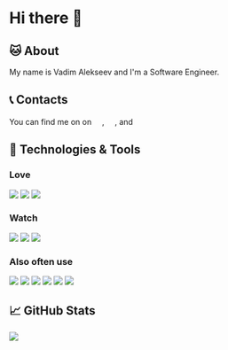 <!-- links to social media -->

[1]: https://www.linkedin.com/in/vadim-alekseev
[2]: https://vk.com/superoot
[3]: https://t.me/Vad1m_Alekseev

# Hi there 👋

## 🐱 About

My name is Vadim Alekseev and I'm a Software Engineer.
<!---
I'm from Russia, living in Dubna and currently working at [<img src="https://monqlab.com/favicon.ico" width="15" height="15"> MONQ Lab](https://monqlab.com).
-->


## 📞 Contacts

You can find me on on 
[<img src="https://www.linkedin.com/favicon.ico" width="15" height="15">][1], 
[<img src="https://vk.com/favicon.ico" width="15" height="15">][2],
and [<img src="https://telegram.org/favicon.ico" width="15" height="15">][3]

## 🔧 Technologies & Tools

### Love

![](https://img.shields.io/badge/Code-Go-00ADD8?style=flat&logo=go)
![](https://img.shields.io/badge/Tools-.NET-512BD4?style=flat&logo=.net)
![](https://img.shields.io/badge/Code-CSharp-239120?style=flat&logo=C-Sharp)

### Watch

![](https://img.shields.io/badge/Code-TypeScript-3178C6?style=flat&logo=typescript)
![](https://img.shields.io/badge/Code-JavaScript-F7DF1E?style=flat&logo=javascript)
![](https://img.shields.io/badge/Code-Flutter-02569B?style=flat&logo=flutter)

### Also often use

![](https://img.shields.io/badge/Code-Vue-4FC08D?style=flat&logo=vue.js)
![](https://img.shields.io/badge/Tools-PostgreSQL-336791?style=flat&logo=postgresql)
![](https://img.shields.io/badge/Tools-Docker-2496ED?style=flat&logo=docker)
![](https://img.shields.io/badge/Editor-VS-5C2D91?style=flat&logo=visual-studio)
![](https://img.shields.io/badge/Editor-WebStorm-000000?style=flat&logo=webstorm)
![](https://img.shields.io/badge/Shell-Bash-4EAA25?style=flat&logo=gnu-bash)

## 📈 GitHub Stats

<a href="https://github.com/Vad1mAlekseev/Vad1mAlekseev">
  <img align="center" src="https://github-readme-stats.vercel.app/api/top-langs/?username=Vad1mAlekseev&hide=html&title_color=ffffff" />
</a>
